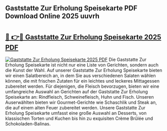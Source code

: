 ## Gaststatte Zur Erholung Speisekarte PDF Download Online 2025 uuvrh

# <h2><a href="http://gc7f2ix.nevu.top/?p=Gaststatte+Zur+Erholung+Speisekarte">🔗 👉🔴 Gaststatte Zur Erholung Speisekarte 2025 PDF</a></h2>

[![Gaststatte Zur Erholung Speisekarte 2025 PDF](https://i.imgur.com/dBaPXMq.png)](http://gc7f2ix.nevu.top/?p=Gaststatte+Zur+Erholung+Speisekarte)
Die Gaststatte Zur Erholung Speisekarte ist nicht nur eine Liste von Gerichten, sondern auch die Kunst der Wahl. Auf unserer Gaststatte Zur Erholung Speisekarte bieten wir einen Salatbereich an, in dem Sie aus verschiedenen Salaten wählen können, die mit frischen Zutaten für ein leichtes und leckeres Mittagessen zubereitet werden. Für diejenigen, die Fleisch bevorzugen, bieten wir eine umfangreiche Auswahl an Gerichten auf der Gaststatte Zur Erholung Speisekarte an: Rindfleisch, Schweinefleisch, Huhn und Fisch. Unseren Auserwählten bieten wir Gourmet-Gerichte wie Schaschlik und Steak an, die auf einem alten Feuer zubereitet werden. Unsere Gaststatte Zur Erholung Speisekarte umfasst eine große Auswahl an Desserts, von klassischen Torten und Kuchen bis hin zu exquisiten Crème Brûlée und Schokoladen-Balinas.
